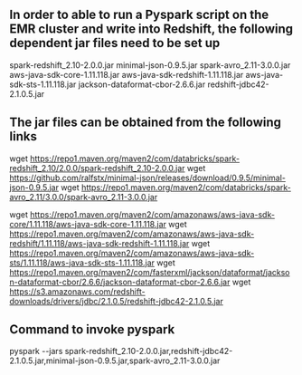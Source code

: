 In order to able to run a Pyspark script on the EMR cluster and write into Redshift, the following dependent jar files need to be set up
---------------------------------------------------------------------------------------------------------------------------------------

spark-redshift_2.10-2.0.0.jar
minimal-json-0.9.5.jar
spark-avro_2.11-3.0.0.jar
aws-java-sdk-core-1.11.118.jar
aws-java-sdk-redshift-1.11.118.jar
aws-java-sdk-sts-1.11.118.jar
jackson-dataformat-cbor-2.6.6.jar
redshift-jdbc42-2.1.0.5.jar


The jar files can be obtained from the following links
------------------------------------------------------


wget https://repo1.maven.org/maven2/com/databricks/spark-redshift_2.10/2.0.0/spark-redshift_2.10-2.0.0.jar
wget https://github.com/ralfstx/minimal-json/releases/download/0.9.5/minimal-json-0.9.5.jar
wget https://repo1.maven.org/maven2/com/databricks/spark-avro_2.11/3.0.0/spark-avro_2.11-3.0.0.jar

wget https://repo1.maven.org/maven2/com/amazonaws/aws-java-sdk-core/1.11.118/aws-java-sdk-core-1.11.118.jar
wget https://repo1.maven.org/maven2/com/amazonaws/aws-java-sdk-redshift/1.11.118/aws-java-sdk-redshift-1.11.118.jar
wget https://repo1.maven.org/maven2/com/amazonaws/aws-java-sdk-sts/1.11.118/aws-java-sdk-sts-1.11.118.jar
wget https://repo1.maven.org/maven2/com/fasterxml/jackson/dataformat/jackson-dataformat-cbor/2.6.6/jackson-dataformat-cbor-2.6.6.jar
wget https://s3.amazonaws.com/redshift-downloads/drivers/jdbc/2.1.0.5/redshift-jdbc42-2.1.0.5.jar

Command to invoke pyspark
-----------------------------


pyspark --jars spark-redshift_2.10-2.0.0.jar,redshift-jdbc42-2.1.0.5.jar,minimal-json-0.9.5.jar,spark-avro_2.11-3.0.0.jar
